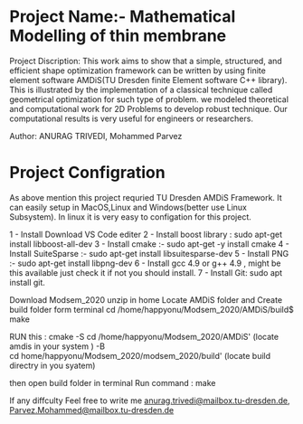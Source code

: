 # Project Name:- Mathematical Modelling of thin membrane

Project Discription: This work aims to show that a simple, structured, and efficient shape optimization framework can be written by using finite element software AMDiS(TU Dresden finite Element software C++ library). This is illustrated by the implementation of a classical technique called geometrical optimization for such type of problem. we modeled theoretical and computational work for 2D Problems to develop robust technique. Our computational results is very useful for engineers or researchers.

Author: ANURAG TRIVEDI, Mohammed Parvez

# Project Configration

As above mention this project requried TU Dresden AMDiS Framework. It can easily setup in MacOS,Linux and Windows(better use Linux Subsystem).
In linux it is very easy to configation for this project.


1 - Install Download  VS Code editer
2 - Install boost library : sudo apt-get install libboost-all-dev
3 - Install cmake :- sudo apt-get -y install cmake
4 - Install SuiteSparse :- sudo apt-get install libsuitesparse-dev
5 - Install PNG :- sudo apt-get install libpng-dev
6 - Install gcc 4.9 or g++ 4.9 , might be this available just check it if not you should install.
7 - Install Git: sudo apt install git.

Download Modsem_2020 unzip in home
Locate AMDiS folder and Create build folder form terminal
cd /home/happyonu/Modsem_2020/AMDiS/build$ make

RUN this : cmake -S cd /home/happyonu/Modsem_2020/AMDiS' (locate amdis in your system ) -B  
cd home/happyonu/Modsem_2020/modsem_2020/build' (locate build directry in you syatem)

then open
build folder in terminal Run command : make

If any diffculty Feel free to write me anurag.trivedi@mailbox.tu-dresden.de, Parvez.Mohammed@mailbox.tu-dresden.de 
 
